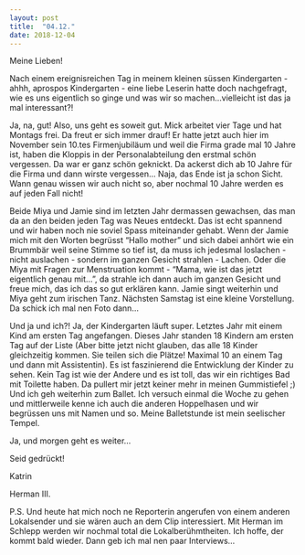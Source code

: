 ```yaml
---
layout: post
title:  "04.12."
date: 2018-12-04
---
```

Meine Lieben!


Nach einem ereignisreichen Tag in meinem kleinen süssen Kindergarten - ahhh, aprospos Kindergarten - eine liebe Leserin hatte doch nachgefragt, wie es uns eigentlich so ginge und was wir so machen…vielleicht ist das ja mal interessant?!



Ja, na, gut! Also, uns geht es soweit gut. Mick arbeitet vier Tage und hat Montags frei. Da freut er sich immer drauf! Er hatte jetzt auch hier im November sein 10.tes Firmenjubiläum und weil die Firma grade mal 10 Jahre ist, haben die Kloppis in der Personalabteilung den erstmal schön vergessen. Da war er ganz schön geknickt. Da ackerst dich ab 10 Jahre für die Firma und dann wirste vergessen… Naja, das Ende ist ja schon Sicht. Wann genau wissen wir auch nicht so, aber nochmal 10 Jahre werden es auf jeden Fall nicht!



Beide Miya und Jamie sind im letzten Jahr dermassen gewachsen, das man da an den beiden jeden Tag was Neues entdeckt. Das ist echt spannend und wir haben noch nie soviel Spass miteinander gehabt. Wenn der Jamie mich mit den Worten begrüsst “Hallo mother” und sich dabei anhört wie ein Brummbär weil seine Stimme so tief ist, da muss ich jedesmal loslachen - nicht auslachen - sondern im ganzen Gesicht strahlen - Lachen. Oder die Miya mit Fragen zur Menstruation kommt - “Mama, wie ist das jetzt eigentlich genau mit…”, da strahle ich dann auch im ganzen Gesicht und freue mich, das ich das so gut erklären kann. Jamie singt weiterhin und Miya geht zum irischen Tanz. Nächsten Samstag ist eine kleine Vorstellung. Da schick ich mal nen Foto dann...



Und ja und ich?! Ja, der Kindergarten läuft super. Letztes Jahr mit einem Kind am ersten Tag angefangen. Dieses Jahr standen 18 Kindern am ersten Tag auf der Liste (Aber bitte jetzt nicht glauben, das alle 18 Kinder gleichzeitig kommen. Sie teilen sich die Plätze! Maximal 10 an einem Tag und dann mit Assistentin). Es ist faszinierend die Entwicklung der Kinder zu sehen. Kein Tag ist wie der Andere und es ist toll, das wir ein richtiges Bad mit Toilette haben. Da pullert mir jetzt keiner mehr in meinen Gummistiefel ;) Und ich geh weiterhin zum Ballet. Ich versuch einmal die Woche zu gehen und mittlerweile kenne ich auch die anderen Hoppelhasen und wir begrüssen uns mit Namen und so. Meine Balletstunde ist mein seelischer Tempel.



Ja, und morgen geht es weiter…



Seid gedrückt!

Katrin





Herman III.

P.S. Und heute hat mich noch ne Reporterin angerufen von einem anderen Lokalsender und sie wären auch an dem Clip interessiert. Mit Herman im Schlepp werden wir nochmal total die Lokalberühmtheiten. Ich hoffe, der kommt bald wieder. Dann geb ich mal nen paar Interviews…








